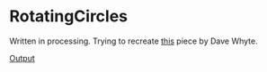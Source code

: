 # RotatingCircles
Written in processing. Trying to recreate [this](https://beesandbombs.tumblr.com/post/99575945759/rotors) piece by Dave Whyte.

[Output](animation.gif)
